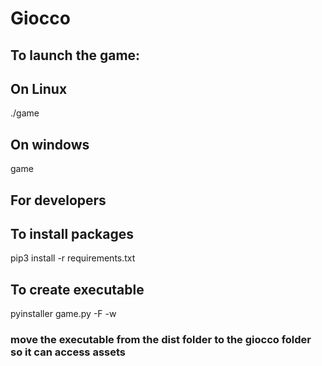 # Giocco

## To launch the game:
## On Linux
./game
## On windows
game

## For developers
## To install packages
pip3 install -r requirements.txt
## To create executable
pyinstaller game.py -F -w
### move the executable from the dist folder to the giocco folder so it can access assets
